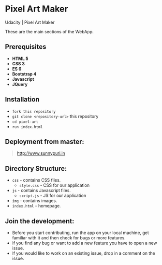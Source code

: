 # Pixel Art Maker
Udacity | Pixel Art Maker

These are the main sections of the WebApp.

## Prerequisites

* **HTML 5**
* **CSS 3**
* **ES 6**
* **Bootstrap 4**
* **Javascript**
* **JQuery**

## Installation

* `fork this repository`
* `git clone <repository-url>` this repository
* `cd pixel-art`
* `run index.html`

## Deployment from master:
>   http://www.sunnypuri.in

## Directory Structure:

- `css` - contains CSS files.
  - `style.css` - CSS for our application
- `js` - contains Javascript files.
  - `script.js` - JS for our application
- `img` - contains images.
- `index.html` - homepage.


## Join the development:

* Before you start contributing, run the app on your local machine, get familiar with it and then check for bugs 
or more features.
* If you find any bug or want to add a new feature you have to open a new issue.
* If you would like to work on an existing issue, drop in a comment on the issue.
